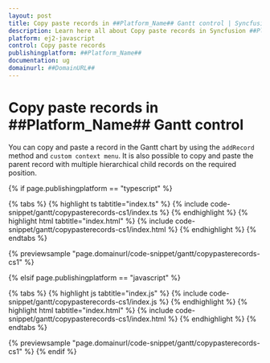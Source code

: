 ```yaml
---
layout: post
title: Copy paste records in ##Platform_Name## Gantt control | Syncfusion
description: Learn here all about Copy paste records in Syncfusion ##Platform_Name## Gantt control of Syncfusion Essential JS 2 and more.
platform: ej2-javascript
control: Copy paste records 
publishingplatform: ##Platform_Name##
documentation: ug
domainurl: ##DomainURL##
---
```


# Copy paste records in ##Platform_Name## Gantt control

You can copy and paste a record in the Gantt chart by using the `addRecord` method and `custom context menu`. It is also possible to copy and paste the parent record with multiple hierarchical child records on the required position.

{% if page.publishingplatform == "typescript" %}

 {% tabs %}
{% highlight ts tabtitle="index.ts" %}
{% include code-snippet/gantt/copypasterecords-cs1/index.ts %}
{% endhighlight %}
{% highlight html tabtitle="index.html" %}
{% include code-snippet/gantt/copypasterecords-cs1/index.html %}
{% endhighlight %}
{% endtabs %}
        
{% previewsample "page.domainurl/code-snippet/gantt/copypasterecords-cs1" %}

{% elsif page.publishingplatform == "javascript" %}

{% tabs %}
{% highlight js tabtitle="index.js" %}
{% include code-snippet/gantt/copypasterecords-cs1/index.js %}
{% endhighlight %}
{% highlight html tabtitle="index.html" %}
{% include code-snippet/gantt/copypasterecords-cs1/index.html %}
{% endhighlight %}
{% endtabs %}

{% previewsample "page.domainurl/code-snippet/gantt/copypasterecords-cs1" %}
{% endif %}